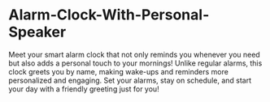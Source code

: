 # Alarm-Clock-With-Personal-Speaker
Meet your smart alarm clock that not only reminds you whenever you need but also adds a personal touch to your mornings! Unlike regular alarms, this clock greets you by name, making wake-ups and reminders more personalized and engaging. Set your alarms, stay on schedule, and start your day with a friendly greeting just for you!
